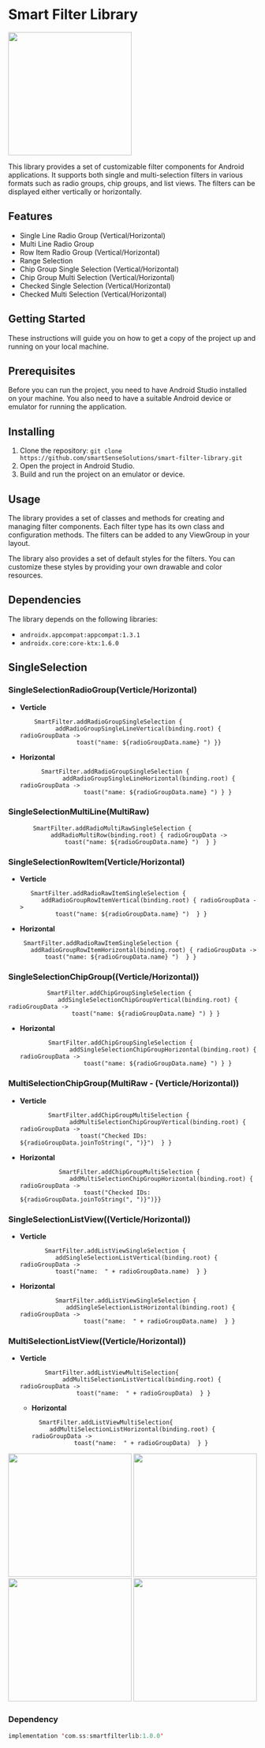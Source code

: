 # Smart Filter Library

<img src="media/test.gif" width="250" />

This library provides a set of customizable filter components for Android applications. It supports both single and multi-selection filters in various formats such as radio groups, chip groups, and list views. The filters can be displayed either vertically or horizontally.

## Features

- Single Line Radio Group (Vertical/Horizontal)
- Multi Line Radio Group
- Row Item Radio Group (Vertical/Horizontal)
- Range Selection
- Chip Group Single Selection (Vertical/Horizontal)
- Chip Group Multi Selection (Vertical/Horizontal)
- Checked Single Selection (Vertical/Horizontal)
- Checked Multi Selection (Vertical/Horizontal)

## Getting Started

These instructions will guide you on how to get a copy of the project up and running on your local machine.

## Prerequisites

Before you can run the project, you need to have Android Studio installed on your machine. You also need to have a suitable Android device or emulator for running the application.

## Installing

1. Clone the repository: `git clone https://github.com/smartSenseSolutions/smart-filter-library.git`
2. Open the project in Android Studio.
3. Build and run the project on an emulator or device.

## Usage

The library provides a set of classes and methods for creating and managing filter components. Each filter type has its own class and configuration methods. The filters can be added to any ViewGroup in your layout.

The library also provides a set of default styles for the filters. You can customize these styles by providing your own drawable and color resources.

## Dependencies

The library depends on the following libraries:

- `androidx.appcompat:appcompat:1.3.1`
- `androidx.core:core-ktx:1.6.0`


## SingleSelection

### SingleSelectionRadioGroup(Verticle/Horizontal)

- **Verticle**


          SmartFilter.addRadioGroupSingleSelection {
                addRadioGroupSingleLineVertical(binding.root) { radioGroupData ->
                      toast("name: ${radioGroupData.name} ") }}



- **Horizontal**


            SmartFilter.addRadioGroupSingleSelection {
                  addRadioGroupSingleLineHorizontal(binding.root) { radioGroupData ->			
                        toast("name: ${radioGroupData.name} ") } }



### SingleSelectionMultiLine(MultiRaw)

           SmartFilter.addRadioMultiRawSingleSelection {
                addRadioMultiRow(binding.root) { radioGroupData ->
                    toast("name: ${radioGroupData.name} ")  } }




### SingleSelectionRowItem(Verticle/Horizontal)

- **Verticle**

         SmartFilter.addRadioRawItemSingleSelection {
            addRadioGroupRowItemVertical(binding.root) { radioGroupData ->
                toast("name: ${radioGroupData.name} ")  } }



- **Horizontal**

       SmartFilter.addRadioRawItemSingleSelection {
         addRadioGroupRowItemHorizontal(binding.root) { radioGroupData ->
             toast("name: ${radioGroupData.name} ")  } }




### SingleSelectionChipGroup((Verticle/Horizontal))

               SmartFilter.addChipGroupSingleSelection {
                  addSingleSelectionChipGroupVertical(binding.root) { radioGroupData ->
                      toast("name: ${radioGroupData.name} ") } }

- **Horizontal**
 
              SmartFilter.addChipGroupSingleSelection {
                    addSingleSelectionChipGroupHorizontal(binding.root) { radioGroupData ->
                        toast("name: ${radioGroupData.name} ") } }
                 
   

### MultiSelectionChipGroup(MultiRaw - (Verticle/Horizontal))

- **Verticle**
              
              SmartFilter.addChipGroupMultiSelection {
                    addMultiSelectionChipGroupVertical(binding.root) { radioGroupData ->
                       toast("Checked IDs: ${radioGroupData.joinToString(", ")}")  } }
- **Horizontal**

                 SmartFilter.addChipGroupMultiSelection {
                    addMultiSelectionChipGroupHorizontal(binding.root) { radioGroupData ->
                        toast("Checked IDs: ${radioGroupData.joinToString(", ")}")}}
        



### SingleSelectionListView((Verticle/Horizontal))

- **Verticle**
              
             SmartFilter.addListViewSingleSelection {
                addSingleSelectionListVertical(binding.root) { radioGroupData ->
                toast("name:  " + radioGroupData.name)  } }

- **Horizontal**

                SmartFilter.addListViewSingleSelection {
                   addSingleSelectionListHorizontal(binding.root) { radioGroupData ->
                        toast("name:  " + radioGroupData.name)  } }




### MultiSelectionListView((Verticle/Horizontal))

- **Verticle**

             SmartFilter.addListViewMultiSelection{
                  addMultiSelectionListVertical(binding.root) { radioGroupData ->
                      toast("name:  " + radioGroupData)  } }


  
  - **Horizontal**

          SmartFilter.addListViewMultiSelection{
             addMultiSelectionListHorizontal(binding.root) { radioGroupData ->
                    toast("name:  " + radioGroupData)  } }



<img src="media/test1.png" width="250" />   <img src="media/test2.png" width="250" />  
<img src="media/test3.png" width="250" />   <img src="media/test4.png" width="250" />   




### Dependency
```kotlin
implementation 'com.ss:smartfilterlib:1.0.0'
